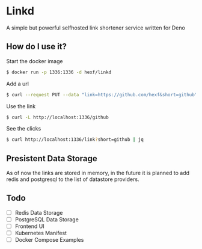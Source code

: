 # Linkd

A simple but powerful selfhosted link shortener service written for Deno

## How do I use it?

Start the docker image

```sh
$ docker run -p 1336:1336 -d hexf/linkd
```

Add a url

```sh
$ curl --request PUT --data "link=https://github.com/hexf&short=github" http://localhost:1336/link
```

Use the link

```sh
$ curl -L http://localhost:1336/github
```

See the clicks

```sh
$ curl http://localhost:1336/link?short=github | jq
```

## Presistent Data Storage

As of now the links are stored in memory, in the future it is planned to add redis and postgresql to the list of datastore providers.


## Todo

* [ ] Redis Data Storage
* [ ] PostgreSQL Data Storage
* [ ] Frontend UI
* [ ] Kubernetes Manifest
* [ ] Docker Compose Examples
